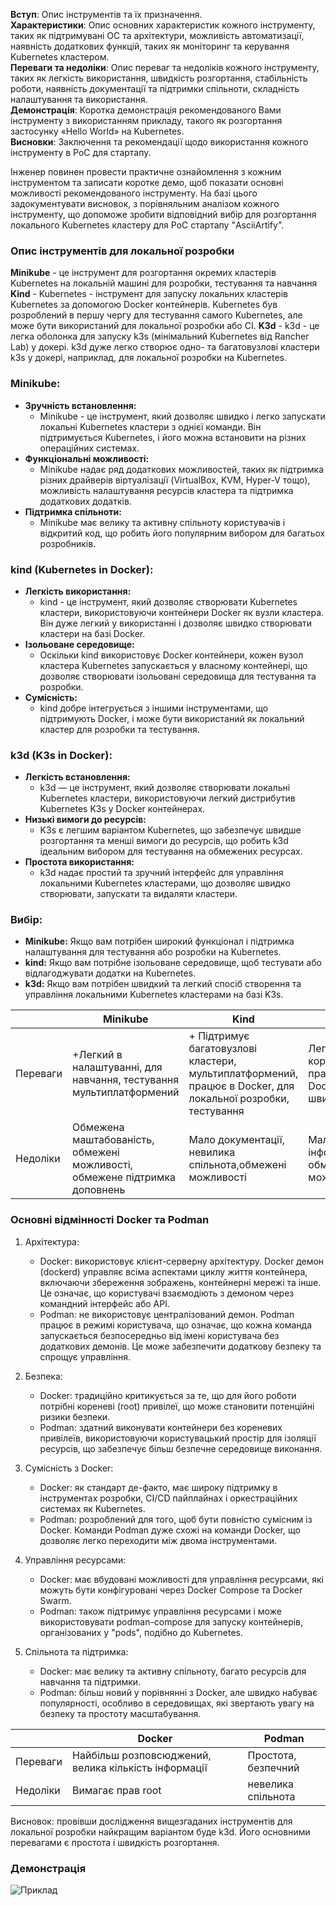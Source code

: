 **Вступ**: Опис інструментів та їх призначення.   
**Характеристики**: Опис основних характеристик кожного інструменту, таких як підтримувані ОС та архітектури, можливість автоматизації, наявність додаткових функцій, таких як моніторинг та керування Kubernetes кластером.   
**Переваги та недоліки**: Опис переваг та недоліків кожного інструменту, таких як легкість використання, швидкість розгортання, стабільність роботи, наявність документації та підтримки спільноти, складність налаштування та використання.   
**Демонстрація**: Коротка демонстрація рекомендованого Вами інструменту з використанням прикладу, такого як розгортання застосунку «Hello World» на Kubernetes.   
**Висновки**: Заключення та рекомендації щодо використання кожного інструменту в PoC для стартапу.   

Інженер повинен провести практичне ознайомлення з кожним інструментом та записати коротке демо, щоб показати основні можливості рекомендованого інструменту. На базі цього задокументувати висновок, з порівняльним аналізом кожного інструменту, що допоможе зробити відповідний вибір для розгортання локального Kubernetes кластеру для PoC стартапу "AsciiArtify".   



### Опис інструментів для локальної розробки ###
**Minikube** - це інструмент для розгортання окремих кластерів Kubernetes на локальній машині для розробки, тестування та навчання
**Kind** - Kubernetes - інструмент для запуску локальних кластерів Kubernetes за допомогою Docker контейнерів.
Kubernetes був розроблений в першу чергу для тестування самого Kubernetes, але може бути використаний для локальної розробки або CI.
**K3d** - k3d - це легка оболонка для запуску k3s (мінімальний Kubernetes від Rancher Lab) у докері.
k3d дуже легко створює одно- та багатовузлові кластери k3s у докері, наприклад, для локальної розробки на Kubernetes.

### Minikube:
- **Зручність встановлення:**
  - Minikube - це інструмент, який дозволяє швидко і легко запускати локальні Kubernetes кластери з однієї команди. Він підтримується Kubernetes, і його можна встановити на різних операційних системах.
- **Функціональні можливості:**
  - Minikube надає ряд додаткових можливостей, таких як підтримка різних драйверів віртуалізації (VirtualBox, KVM, Hyper-V тощо), можливість налаштування ресурсів кластера та підтримка додаткових додатків.
- **Підтримка спільноти:**
  - Minikube має велику та активну спільноту користувачів і відкритий код, що робить його популярним вибором для багатьох розробників.

### kind (Kubernetes in Docker):
- **Легкість використання:**
  - kind - це інструмент, який дозволяє створювати Kubernetes кластери, використовуючи контейнери Docker як вузли кластера. Він дуже легкий у використанні і дозволяє швидко створювати кластери на базі Docker.
- **Ізольоване середовище:**
  - Оскільки kind використовує Docker контейнери, кожен вузол кластера Kubernetes запускається у власному контейнері, що дозволяє створювати ізольовані середовища для тестування та розробки.
- **Сумісність:**
  - kind добре інтегрується з іншими інструментами, що підтримують Docker, і може бути використаний як локальний кластер для розробки та тестування.

### k3d (K3s in Docker):
- **Легкість встановлення:**
  - k3d — це інструмент, який дозволяє створювати локальні Kubernetes кластери, використовуючи легкий дистрибутив Kubernetes K3s у Docker контейнерах.
- **Низькі вимоги до ресурсів:**
  - K3s є легшим варіантом Kubernetes, що забезпечує швидше розгортання та менші вимоги до ресурсів, що робить k3d ідеальним вибором для тестування на обмежених ресурсах.
- **Простота використання:**
  - k3d надає простий та зручний інтерфейс для управління локальними Kubernetes кластерами, що дозволяє швидко створювати, запускати та видаляти кластери.

### Вибір:
- **Minikube:** Якщо вам потрібен широкий функціонал і підтримка налаштування для тестування або розробки на Kubernetes.
- **kind:** Якщо вам потрібне ізольоване середовище, щоб тестувати або відлагоджувати додатки на Kubernetes.
- **k3d:** Якщо вам потрібен швидкий та легкий спосіб створення та управління локальними Kubernetes кластерами на базі K3s.


|  | Minikube | Kind | k3d |
| ---------- | ---------- | ----------- | ---------- |
| Переваги | +Легкий в налаштуванні, для навчання, тестування мультиплатформений | + Підтримує багатовузлові кластери, мультиплатформений, працює в Docker, для локальної розробки, тестування | Легкий в користуванні, працює в Docker, швидкий |
| Недоліки | Обмежена маштабованість, обмежені можливості, обмежене підтримка доповнень | Мало документації, невилика спільнота,обмежені можливості | Мало інформації, обмежені можливості |

### Основні відмінності Docker та Podman

   1. Архітектура:
      -  Docker: використовує клієнт-серверну архітектуру. Docker демон (dockerd) управляє всіма аспектами циклу життя контейнера, включаючи збереження зображень, контейнерні мережі та інше. Це означає, що користувачі взаємодіють з демоном через командний інтерфейс або API.
       - Podman: не використовує централізований демон. Podman працює в режимі користувача, що означає, що кожна команда запускається безпосередньо від імені користувача без додаткових демонів. Це може забезпечити додаткову безпеку та спрощує управління.   

   2. Безпека:
       - Docker: традиційно критикується за те, що для його роботи потрібні кореневі (root) привілеї, що може становити потенційні ризики безпеки.
       - Podman: здатний виконувати контейнери без кореневих привілеїв, використовуючи користувацький простір для ізоляції ресурсів, що забезпечує більш безпечне середовище виконання.

   3. Сумісність з Docker:
        - Docker: як стандарт де-факто, має широку підтримку в інструментах розробки, CI/CD пайплайнах і оркестраційних системах як Kubernetes.
        - Podman: розроблений для того, щоб бути повністю сумісним із Docker. Команди Podman дуже схожі на команди Docker, що дозволяє легко переходити між двома інструментами.

   4. Управління ресурсами:
       - Docker: має вбудовані можливості для управління ресурсами, які можуть бути конфігуровані через Docker Compose та Docker Swarm.   
       - Podman: також підтримує управління ресурсами і може використовувати podman-compose для запуску контейнерів, організованих у "pods", подібно до Kubernetes.

   5. Спільнота та підтримка:
       - Docker: має велику та активну спільноту, багато ресурсів для навчання та підтримки.
       - Podman: більш новий у порівнянні з Docker, але швидко набуває популярності, особливо в середовищах, які звертають увагу на безпеку та простоту масштабування. 

| | Docker | Podman |
| ------ | ----- | ------- |
| Переваги | Найбільш розповсюджений, велика кількість інформації | Простота, безпечний |
| Недоліки | Вимагає прав root | невелика спільнота |

Висновок: провівши дослідження вищезгаданих інструментів для локальної розробки найкращим варіантом буде k3d. Його основними перевагами є простота і швидкість розгортання.

### Демонстрація ###
![Приклад](https://github.com/vshpelyk/4.4.AsciiArtify/blob/main/656979.gif)

